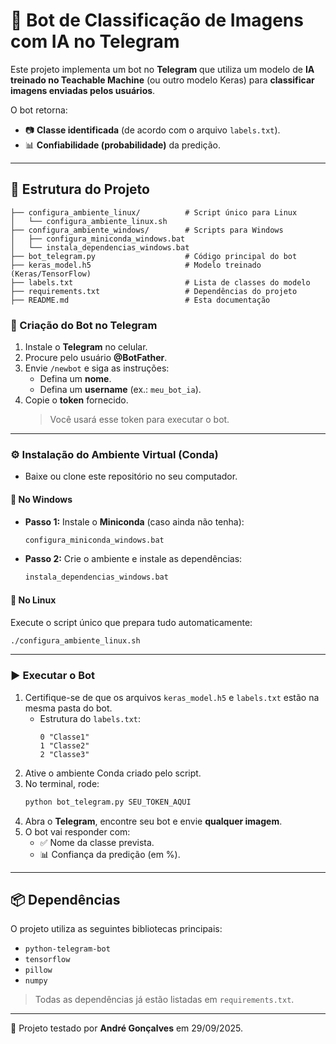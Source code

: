 # 📌 Bot de Classificação de Imagens com IA no Telegram  

Este projeto implementa um bot no **Telegram** que utiliza um modelo de **IA treinado no Teachable Machine** (ou outro modelo Keras) para **classificar imagens enviadas pelos usuários**.  

O bot retorna:  
- 📷 **Classe identificada** (de acordo com o arquivo `labels.txt`).  
- 📊 **Confiabilidade (probabilidade)** da predição.  

---

## 🚀 Estrutura do Projeto  

```
├── configura_ambiente_linux/          # Script único para Linux
│   └── configura_ambiente_linux.sh
├── configura_ambiente_windows/        # Scripts para Windows
│   ├── configura_miniconda_windows.bat
│   └── instala_dependencias_windows.bat
├── bot_telegram.py                    # Código principal do bot
├── keras_model.h5                     # Modelo treinado (Keras/TensorFlow)
├── labels.txt                         # Lista de classes do modelo
├── requirements.txt                   # Dependências do projeto
├── README.md                          # Esta documentação
```

### 📲 Criação do Bot no Telegram  
1. Instale o **Telegram** no celular.  
2. Procure pelo usuário **@BotFather**.  
3. Envie `/newbot` e siga as instruções:  
   - Defina um **nome**.  
   - Defina um **username** (ex.: `meu_bot_ia`).  
4. Copie o **token** fornecido.  
   > Você usará esse token para executar o bot.  

---

### ⚙️ Instalação do Ambiente Virtual (Conda)  

- Baixe ou clone este repositório no seu computador.  

#### 🔹 No Windows  
- **Passo 1:** Instale o **Miniconda** (caso ainda não tenha):  
   ```bash
   configura_miniconda_windows.bat
   ```  
- **Passo 2:** Crie o ambiente e instale as dependências:  
   ```bash
   instala_dependencias_windows.bat
   ```  

#### 🔹 No Linux  
Execute o script único que prepara tudo automaticamente:  
```bash
./configura_ambiente_linux.sh
```  

---

### ▶️ Executar o Bot  
1. Certifique-se de que os arquivos `keras_model.h5` e `labels.txt` estão na mesma pasta do bot.  
   - Estrutura do `labels.txt`:  
     ```
     0 "Classe1"
     1 "Classe2"
     2 "Classe3"
     ```  
2. Ative o ambiente Conda criado pelo script.  
3. No terminal, rode:  
   ```bash
   python bot_telegram.py SEU_TOKEN_AQUI
   ```  
4. Abra o **Telegram**, encontre seu bot e envie **qualquer imagem**.  
5. O bot vai responder com:  
   - ✅ Nome da classe prevista.  
   - 📊 Confiança da predição (em %).  

---

## 📦 Dependências  
O projeto utiliza as seguintes bibliotecas principais:  
- `python-telegram-bot`  
- `tensorflow`  
- `pillow`  
- `numpy`  

> Todas as dependências já estão listadas em `requirements.txt`.  

---

🔬 Projeto testado por **André Gonçalves** em 29/09/2025.  

